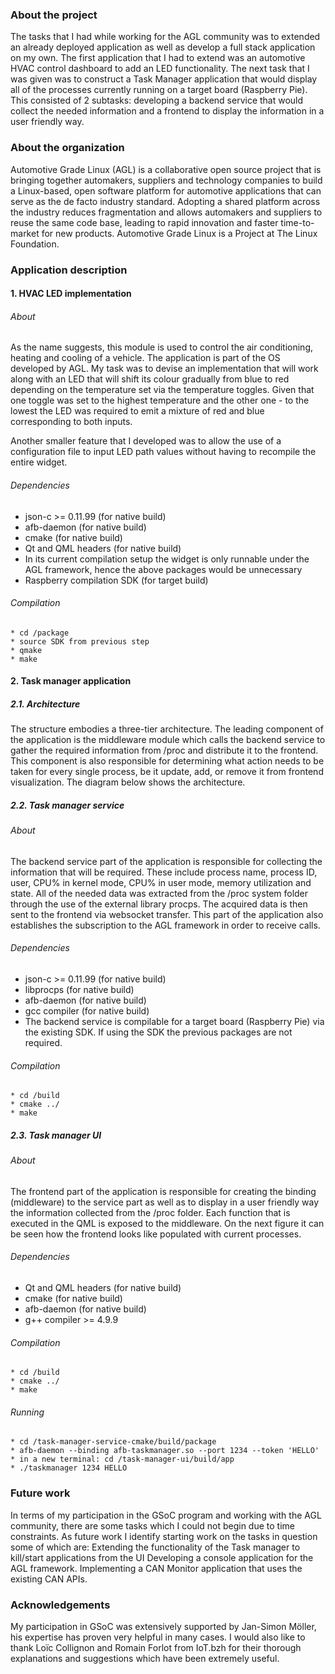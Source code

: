 ### About the project

The tasks that I had while working for the AGL community was to extended an already deployed application as well as develop a full stack application on my own. The first application that I had to extend was an automotive HVAC control dashboard to add an LED functionality. The next task that I was given was to construct a Task Manager application that would display all of the processes currently running on a target board (Raspberry Pie). This consisted of 2 subtasks: developing a backend service that would collect the needed information and a frontend to display the information in a user friendly way.


### About the organization

Automotive Grade Linux (AGL) is a collaborative open source project that is bringing together automakers, suppliers and technology companies to build a Linux-based, open software platform for automotive applications that can serve as the de facto industry standard. Adopting a shared platform across the industry reduces fragmentation and allows automakers and suppliers to reuse the same code base, leading to rapid innovation and faster time-to-market for new products. Automotive Grade Linux is a Project at The Linux Foundation.

### Application description

#### 1. HVAC LED implementation

###### About

As the name suggests, this module is used to control the air conditioning, heating and cooling of a vehicle. The application is part of the OS developed by AGL. My task was to devise an implementation that will work along with an LED that will shift its colour gradually from blue to red depending on the temperature set via the temperature toggles. Given that one toggle was set to the highest temperature and the other one - to the lowest the LED was required to emit a mixture of red and blue corresponding to both inputs. 

Another smaller feature that I developed was to allow the use of a configuration file to input LED path values without having to recompile the entire widget. 

###### Dependencies
* json-c >= 0.11.99 (for native build)
* afb-daemon (for native build)
* cmake (for native build)
* Qt and QML headers (for native build)
* In its current compilation setup the widget is only runnable under the AGL framework, hence the above packages would be unnecessary 
* Raspberry compilation SDK (for target build)
	
###### Compilation
```
* cd /package
* source SDK from previous step
* qmake
* make
```

#### 2. Task manager application

##### 2.1. Architecture

The structure embodies a three-tier architecture. The leading component of the application is the middleware module 
which calls the backend service to gather the required information from /proc and distribute it to the frontend. This
component is also responsible for determining what action needs to be taken for every single process, be it update, add, or
remove it from frontend visualization. The diagram below shows the architecture. 



##### 2.2. Task manager service

###### About

The backend service part of the application is responsible for collecting the information that will be required. These include process name, process ID, user, CPU% in kernel mode, CPU% in user mode, memory utilization and state. All of the needed data was extracted from the /proc system folder through the use of the external library procps. The acquired data is then sent to the frontend via websocket transfer. This part of the application also establishes the subscription to the AGL framework in order to receive calls. 
		
###### Dependencies
* json-c >= 0.11.99 (for native build)
* libprocps (for native build)
* afb-daemon (for native build)
* gcc compiler (for native build)
* The backend service is compilable for a target board (Raspberry Pie) via the existing SDK. If using the SDK the previous packages are not required.

		
###### Compilation

```
* cd /build
* cmake ../
* make
```

##### 2.3. Task manager UI

###### About

The frontend part of the application is responsible for creating the binding (middleware) to the service part as well as to display in a user friendly way the information collected from the /proc folder. Each function that is executed in the QML is exposed to the middleware. On the next figure it can be seen how the frontend looks like populated with current processes.



###### Dependencies
* Qt and QML headers (for native build)
* cmake (for native build)
* afb-daemon (for native build)
* g++ compiler >= 4.9.9
		
###### Compilation
```
* cd /build
* cmake ../
* make
```

###### Running
```
* cd /task-manager-service-cmake/build/package
* afb-daemon --binding afb-taskmanager.so --port 1234 --token 'HELLO'
* in a new terminal: cd /task-manager-ui/build/app
* ./taskmanager 1234 HELLO
```

### Future work

In terms of my participation in the GSoC program and working with the AGL community, there are some tasks which I could not begin due to time constraints. As future work I identify starting work on the tasks in question some of which are:
Extending the functionality of the Task manager to kill/start applications from the UI
Developing a console application for the AGL framework.
Implementing a CAN Monitor application that uses the existing CAN APIs.

### Acknowledgements

My participation in GSoC was extensively supported by Jan-Simon Möller, his expertise has proven very helpful in many cases. I would also like to thank Loïc Collignon and Romain Forlot from IoT.bzh for their thorough explanations and suggestions which have been extremely useful. 


